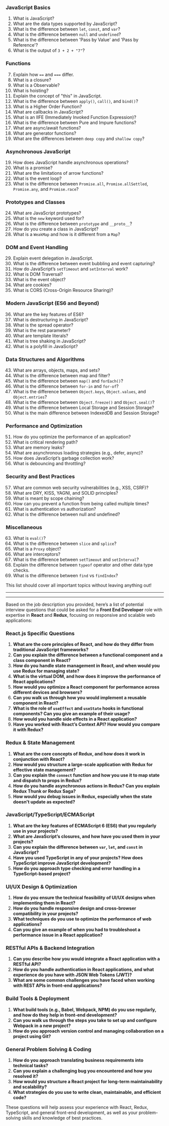 ### JavaScript Basics

1. What is JavaScript?
2. What are the data types supported by JavaScript?
3. What is the difference between `let`, `const`, and `var`?
4. What is the difference between `null` and `undefined`?
5. What is the difference between 'Pass by Value' and 'Pass by Reference'?
6. What is the output of `3 + 2 + "7"`?

### Functions

7. Explain how `==` and `===` differ.
8. What is a closure?
9. What is a Observable?
10. What is hoisting?
11. Explain the concept of "this" in JavaScript.
12. What is the difference between `apply()`, `call()`, and `bind()`?
13. What is a Higher Order Function?
14. What are callbacks in JavaScript?
15. What is an IIFE (Immediately Invoked Function Expression)?
16. What is the difference between Pure and Impure functions?
17. What are async/await functions?
18. What are generator functions?
19. What are the differences between `deep copy` and `shallow copy`?

### Asynchronous JavaScript

19. How does JavaScript handle asynchronous operations?
20. What is a promise?
21. What are the limitations of arrow functions?
22. What is the event loop?
23. What is the difference between `Promise.all`, `Promise.allSettled`, `Promise.any`, and `Promise.race`?

### Prototypes and Classes

24. What are JavaScript prototypes?
25. What is the `new` keyword used for?
26. What is the difference between `prototype` and `__proto__`?
27. How do you create a class in JavaScript?
28. What is a `WeakMap` and how is it different from a `Map`?

### DOM and Event Handling

29. Explain event delegation in JavaScript.
30. What is the difference between event bubbling and event capturing?
31. How do JavaScript’s `setTimeout` and `setInterval` work?
32. What is DOM Traversal?
33. What is the event object?
34. What are cookies?
35. What is CORS (Cross-Origin Resource Sharing)?

### Modern JavaScript (ES6 and Beyond)

36. What are the key features of ES6?
37. What is destructuring in JavaScript?
38. What is the spread operator?
39. What is the rest parameter?
40. What are template literals?
41. What is tree shaking in JavaScript?
42. What is a polyfill in JavaScript?

### Data Structures and Algorithms

43. What are arrays, objects, maps, and sets?
44. What is the difference between map and filter?
45. What is the difference between `map()` and `forEach()`?
46. What is the difference between `for-in` and `for-of`?
47. What is the difference between `Object.keys`, `Object.values`, and `Object.entries`?
48. What is the difference between `Object.freeze()` and `Object.seal()`?
49. What is the difference between Local Storage and Session Storage?
50. What is the main difference between IndexedDB and Session Storage?

### Performance and Optimization

51. How do you optimize the performance of an application?
52. What is critical rendering path?
53. What are memory leaks?
54. What are asynchronous loading strategies (e.g., defer, async)?
55. How does JavaScript’s garbage collection work?
56. What is debouncing and throttling?

### Security and Best Practices

57. What are common web security vulnerabilities (e.g., XSS, CSRF)?
58. What are DRY, KISS, YAGNI, and SOLID principles?
59. What is meant by scope chaining?
60. How can you prevent a function from being called multiple times?
61. What is authentication vs authorization?
62. What is the difference between null and undefined?

### Miscellaneous

63. What is `eval()`?
64. What is the difference between `slice` and `splice`?
65. What is a `Proxy` object?
66. What are interceptors?
67. What is the difference between `setTimeout` and `setInterval`?
68. Explain the difference between `typeof` operator and other data type checks.
69. What is the difference between `find` vs `findIndex`?

This list should cover all important topics without leaving anything out!

---

---

Based on the job description you provided, here’s a list of potential interview questions that could be asked for a **Front End Developer** role with expertise in **React** and **Redux**, focusing on responsive and scalable web applications:

### **React.js Specific Questions**

1. **What are the core principles of React, and how do they differ from traditional JavaScript frameworks?**
2. **Can you explain the difference between a functional component and a class component in React?**
3. **How do you handle state management in React, and when would you use Redux for managing state?**
4. **What is the virtual DOM, and how does it improve the performance of React applications?**
5. **How would you optimize a React component for performance across different devices and browsers?**
6. **Can you walk us through how you would implement a reusable component in React?**
7. **What is the role of `useEffect` and `useState` hooks in functional components? Can you give an example of their usage?**
8. **How would you handle side effects in a React application?**
9. **Have you worked with React’s Context API? How would you compare it with Redux?**

### **Redux & State Management**

1. **What are the core concepts of Redux, and how does it work in conjunction with React?**
2. **How would you structure a large-scale application with Redux for effective state management?**
3. **Can you explain the `connect` function and how you use it to map state and dispatch to props in Redux?**
4. **How do you handle asynchronous actions in Redux? Can you explain Redux Thunk or Redux Saga?**
5. **How would you debug issues in Redux, especially when the state doesn't update as expected?**

### **JavaScript/TypeScript/ECMAScript**

1. **What are the key features of ECMAScript 6 (ES6) that you regularly use in your projects?**
2. **What are JavaScript’s closures, and how have you used them in your projects?**
3. **Can you explain the difference between `var`, `let`, and `const` in JavaScript?**
4. **Have you used TypeScript in any of your projects? How does TypeScript improve JavaScript development?**
5. **How do you approach type checking and error handling in a TypeScript-based project?**

### **UI/UX Design & Optimization**

1. **How do you ensure the technical feasibility of UI/UX designs when implementing them in React?**
2. **How do you handle responsive design and cross-browser compatibility in your projects?**
3. **What techniques do you use to optimize the performance of web applications?**
4. **Can you give an example of when you had to troubleshoot a performance issue in a React application?**

### **RESTful APIs & Backend Integration**

1. **Can you describe how you would integrate a React application with a RESTful API?**
2. **How do you handle authentication in React applications, and what experience do you have with JSON Web Tokens (JWT)?**
3. **What are some common challenges you have faced when working with REST APIs in front-end applications?**

### **Build Tools & Deployment**

1. **What build tools (e.g., Babel, Webpack, NPM) do you use regularly, and how do they help in front-end development?**
2. **Can you walk us through the steps you take to set up and configure Webpack in a new project?**
3. **How do you approach version control and managing collaboration on a project using Git?**

### **General Problem Solving & Coding**

1. **How do you approach translating business requirements into technical tasks?**
2. **Can you explain a challenging bug you encountered and how you resolved it?**
3. **How would you structure a React project for long-term maintainability and scalability?**
4. **What strategies do you use to write clean, maintainable, and efficient code?**

These questions will help assess your experience with React, Redux, TypeScript, and general front-end development, as well as your problem-solving skills and knowledge of best practices.
